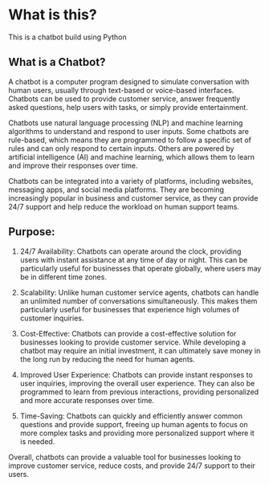 # What is this?
This is a chatbot build using Python

## What is a Chatbot?
A chatbot is a computer program designed to simulate conversation with human users, usually through text-based or voice-based interfaces. Chatbots can be used to provide customer service, answer frequently asked questions, help users with tasks, or simply provide entertainment.

Chatbots use natural language processing (NLP) and machine learning algorithms to understand and respond to user inputs. Some chatbots are rule-based, which means they are programmed to follow a specific set of rules and can only respond to certain inputs. Others are powered by artificial intelligence (AI) and machine learning, which allows them to learn and improve their responses over time.

Chatbots can be integrated into a variety of platforms, including websites, messaging apps, and social media platforms. They are becoming increasingly popular in business and customer service, as they can provide 24/7 support and help reduce the workload on human support teams.

## Purpose:
1. 24/7 Availability: Chatbots can operate around the clock, providing users with instant assistance at any time of day or night. This can be particularly useful for businesses that operate globally, where users may be in different time zones.

2. Scalability: Unlike human customer service agents, chatbots can handle an unlimited number of conversations simultaneously. This makes them particularly useful for businesses that experience high volumes of customer inquiries.

3. Cost-Effective: Chatbots can provide a cost-effective solution for businesses looking to provide customer service. While developing a chatbot may require an initial investment, it can ultimately save money in the long run by reducing the need for human agents.

4. Improved User Experience: Chatbots can provide instant responses to user inquiries, improving the overall user experience. They can also be programmed to learn from previous interactions, providing personalized and more accurate responses over time.

 5. Time-Saving: Chatbots can quickly and efficiently answer common questions and provide support, freeing up human agents to focus on more complex tasks and providing more personalized support where it is needed.

Overall, chatbots can provide a valuable tool for businesses looking to improve customer service, reduce costs, and provide 24/7 support to their users.
